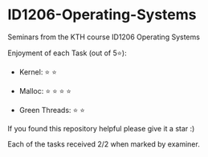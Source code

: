 # ID1206-Operating-Systems
Seminars from the KTH course ID1206 Operating Systems

Enjoyment of each Task (out of 5⭐):


- Kernel:                 ⭐ ⭐

- Malloc:                 ⭐ ⭐ ⭐ ⭐

- Green Threads:          ⭐ ⭐ 

If you found this repository helpful please give it a star :)

Each of the tasks received 2/2 when marked by examiner.
